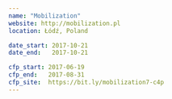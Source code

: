 ```yaml
---
name: "Mobilization"
website: http://mobilization.pl
location: Łódź, Poland

date_start: 2017-10-21
date_end:   2017-10-21

cfp_start: 2017-06-19
cfp_end:   2017-08-31
cfp_site:  https://bit.ly/mobilization7-c4p
---
```

